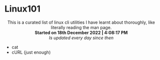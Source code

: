 # Linux101
<div align="center">
  This is a curated list of linux cli utilities I have learnt about thoroughly, like literally reading the man page.<br>
  <b>Started on 18th December 2022 | 4:08:17 PM</b><br>
  <i>Is updated every day since then</i>
</div>

- cat
- cURL (just enough)
